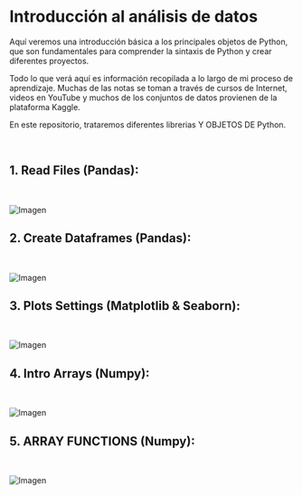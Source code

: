 # Introducción al análisis de datos

Aquí veremos una introducción básica a los principales objetos de Python, que son fundamentales para comprender la sintaxis de Python y crear diferentes proyectos.

Todo lo que verá aquí es información recopilada a lo largo de mi proceso de aprendizaje. Muchas de las notas se toman a través de cursos de Internet, videos en YouTube y muchos de los conjuntos de datos provienen de la plataforma Kaggle.

En este repositorio, trataremos diferentes librerias Y OBJETOS DE Python.

<br>



## 1. Read Files (Pandas):
<br>

![Imagen](https://github.com/StatisticsWithJIMP/Analisis-de-datos-con-Python/blob/main/JPGs/RF_JN.JPG)

## 2. Create Dataframes (Pandas):
<br>

![Imagen](https://github.com/StatisticsWithJIMP/Analisis-de-datos-con-Python/blob/main/JPGs/DF_JN.JPG)


## 3. Plots Settings (Matplotlib & Seaborn):
<br>

![Imagen](https://github.com/StatisticsWithJIMP/Analisis-de-datos-con-Python/blob/main/JPGs/PLT_JN.JPG)

## 4. Intro Arrays (Numpy):
<br>

![Imagen](https://github.com/StatisticsWithJIMP/Analisis-de-datos-con-Python/blob/main/JPGs/NUM_1_JN.JPG)

## 5. ARRAY FUNCTIONS (Numpy):
<br>

![Imagen](https://github.com/StatisticsWithJIMP/Analisis-de-datos-con-Python/blob/main/JPGs/NUM_2JN.JPG)







